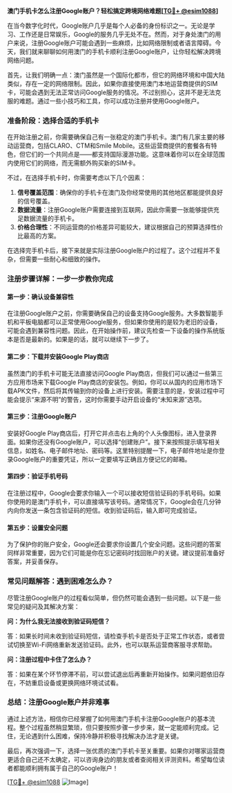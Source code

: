 **澳门手机卡怎么注册Google账户？轻松搞定跨境网络难题[[TG💪+ @esim1088](https://t.me/s/esim1088)]**

在当今数字化时代，Google账户几乎是每个人必备的身份标识之一。无论是学习、工作还是日常娱乐，Google的服务几乎无处不在。然而，对于身处澳门的用户来说，注册Google账户可能会遇到一些麻烦，比如网络限制或者语言障碍。今天，我们就来聊聊如何用澳门的手机卡顺利注册Google账户，让你轻松解决跨境网络问题。

首先，让我们明确一点：澳门虽然是一个国际化都市，但它的网络环境和中国大陆类似，存在一定的网络限制。因此，如果你直接使用澳门本地运营商提供的SIM卡，可能会遇到无法正常访问Google服务的情况。不过别担心，这并不是无法克服的难题。通过一些小技巧和工具，你可以成功注册并使用Google账户。

### **准备阶段：选择合适的手机卡**

在开始注册之前，你需要确保自己有一张稳定的澳门手机卡。澳门有几家主要的移动运营商，包括CLARO、CTM和Smile Mobile。这些运营商提供的套餐各有特色，但它们的一个共同点是——都支持国际漫游功能。这意味着你可以在全球范围内使用它们的网络，而无需额外购买新的SIM卡。

不过，在选择手机卡时，你需要考虑以下几个因素：

1. **信号覆盖范围**：确保你的手机卡在澳门及你经常使用的其他地区都能提供良好的信号覆盖。
2. **数据流量**：注册Google账户需要连接到互联网，因此你需要一张能够提供充足数据流量的手机卡。
3. **价格合理性**：不同运营商的价格差异可能较大，建议根据自己的预算选择性价比最高的方案。

在选择完手机卡后，接下来就是实际注册Google账户的过程了。这个过程并不复杂，但需要一些耐心和细致的操作。

### **注册步骤详解：一步一步教你完成**

#### **第一步：确认设备兼容性**

在注册Google账户之前，你需要确保自己的设备支持Google服务。大多数智能手机和平板电脑都可以正常使用Google服务，但如果你使用的是较为老旧的设备，可能会遇到兼容性问题。因此，在开始操作前，建议先检查一下设备的操作系统版本是否是最新的。如果是的话，就可以继续下一步了。

#### **第二步：下载并安装Google Play商店**

虽然澳门的手机卡可能无法直接访问Google Play商店，但我们可以通过一些第三方应用市场来下载Google Play商店的安装包。例如，你可以从国内的应用市场下载APK文件，然后将其传输到你的设备上进行安装。需要注意的是，安装过程中可能会提示“来源不明”的警告，这时你需要手动开启设备的“未知来源”选项。

#### **第三步：注册Google账户**

安装好Google Play商店后，打开它并点击右上角的个人头像图标，进入登录界面。如果你还没有Google账户，可以选择“创建账户”。接下来按照提示填写相关信息，如姓名、电子邮件地址、密码等。这里特别提醒一下，电子邮件地址是你登录Google账户的重要凭证，所以一定要填写正确且方便记忆的邮箱。

#### **第四步：验证手机号码**

在注册过程中，Google会要求你输入一个可以接收短信验证码的手机号码。如果你使用的是澳门手机卡，可以直接填写该号码。通常情况下，Google会在几分钟内向你发送一条包含验证码的短信。收到验证码后，输入即可完成验证。

#### **第五步：设置安全问题**

为了保护你的账户安全，Google还会要求你设置几个安全问题。这些问题的答案同样非常重要，因为它们可能是你在忘记密码时找回账户的关键。建议提前准备好答案，并妥善保存。

### **常见问题解答：遇到困难怎么办？**

尽管注册Google账户的过程看似简单，但仍然可能会遇到一些问题。以下是一些常见的疑问及其解决方案：

**问：为什么我无法接收到验证码短信？**

答：如果长时间未收到验证码短信，请检查手机卡是否处于正常工作状态，或者尝试切换至Wi-Fi网络重新发送验证码。此外，也可以联系运营商客服寻求帮助。

**问：注册过程中卡住了怎么办？**

答：如果在某个环节停滞不前，可以尝试退出后再重新开始操作。如果问题依旧存在，不妨重启设备或更换网络环境试试看。

### **总结：注册Google账户并非难事**

通过上述方法，相信你已经掌握了如何用澳门手机卡注册Google账户的基本流程。整个过程虽然稍显繁琐，但只要按照步骤一步步来，就一定能顺利完成。记住，无论遇到什么困难，保持冷静并积极寻找解决办法才是关键。

最后，再次强调一下，选择一张优质的澳门手机卡至关重要。如果你对哪家运营商更适合自己还不太确定，可以咨询身边的朋友或者查阅相关评测资料。希望每位读者都能顺利拥有属于自己的Google账户！

[[TG💪+ @esim1088](https://t.me/s/esim1088) ![Image](https://i.postimg.cc/4NQfJmqS/Snipaste-2025-05-13-00-14-12.png)]
